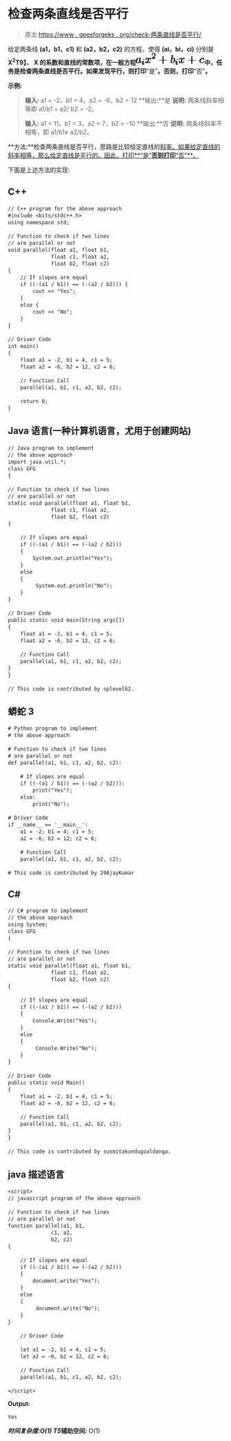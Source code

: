 # 检查两条直线是否平行

> 原文:[https://www . geesforgeks . org/check-两条直线是否平行/](https://www.geeksforgeeks.org/check-whether-two-straight-lines-are-parallel-or-not/)

给定两条线 **(a1，b1，c1)** 和 **(a2，b2，c2)** 的方程，使得 **(ai，bi，ci)** 分别是**X<sup>2</sup>T9】、 **X** 的系数和直线的常数项，在一般方程![a_{i}x^{2} + b_{i}x + c](img/2547912ffffbda6d3cfe44453c36f5e9.png "Rendered by QuickLaTeX.com")中，任务是检查两条直线是否平行。如果发现平行，则打印**“是”**。否则，打印**“否”**。**

**示例:**

> **输入:** a1 = -2，b1 = 4，a2 = -6，b2 = 12
> **输出:**是
> **说明:**
> 两条线斜率相等即 a1/b1 = a2/ b2 = -2。
> 
> **输入:** a1 = 11，b1 = 3，a2 = 7，b2 = -10
> **输出:**否
> **说明:**
> 两条线斜率不相等，即 a1/b1≠ a2/b2。

**方法:**检查两条直线是否平行，思路是比较给定直线的[斜率。如果给定直线的斜率相等，那么给定直线是平行的。因此，打印**“是”**否则打印**“否”**。](https://www.geeksforgeeks.org/program-find-slope-line/)

下面是上述方法的实现:

## C++

```
// C++ program for the above approach
#include <bits/stdc++.h>
using namespace std;

// Function to check if two lines
// are parallel or not
void parallel(float a1, float b1,
              float c1, float a2,
              float b2, float c2)
{
    // If slopes are equal
    if ((-(a1 / b1)) == (-(a2 / b2))) {
        cout << "Yes";
    }
    else {
        cout << "No";
    }
}

// Driver Code
int main()
{
    float a1 = -2, b1 = 4, c1 = 5;
    float a2 = -6, b2 = 12, c2 = 6;

    // Function Call
    parallel(a1, b1, c1, a2, b2, c2);

    return 0;
}
```

## Java 语言(一种计算机语言，尤用于创建网站)

```
// Java program to implement
// the above approach
import java.util.*;
class GFG
{

// Function to check if two lines
// are parallel or not
static void parallel(float a1, float b1,
              float c1, float a2,
              float b2, float c2)
{

    // If slopes are equal
    if ((-(a1 / b1)) == (-(a2 / b2)))
    {
        System.out.println("Yes");
    }
    else
    {
         System.out.println("No");
    }
}

// Driver Code
public static void main(String args[])
{
    float a1 = -2, b1 = 4, c1 = 5;
    float a2 = -6, b2 = 12, c2 = 6;

    // Function Call
    parallel(a1, b1, c1, a2, b2, c2);
}
}

// This code is contributed by splevel62.
```

## 蟒蛇 3

```
# Python program to implement
# the above approach

# Function to check if two lines
# are parallel or not
def parallel(a1, b1, c1, a2, b2, c2):

    # If slopes are equal
    if ((-(a1 / b1)) == (-(a2 / b2))):
        print("Yes");
    else:
        print("No");

# Driver Code
if __name__ == '__main__':
    a1 = -2; b1 = 4; c1 = 5;
    a2 = -6; b2 = 12; c2 = 6;

    # Function Call
    parallel(a1, b1, c1, a2, b2, c2);

# This code is contributed by 29AjayKumar
```

## C#

```
// C# program to implement
// the above approach
using System;
class GFG
{

// Function to check if two lines
// are parallel or not
static void parallel(float a1, float b1,
              float c1, float a2,
              float b2, float c2)
{

    // If slopes are equal
    if ((-(a1 / b1)) == (-(a2 / b2)))
    {
        Console.Write("Yes");
    }
    else
    {
         Console.Write("No");
    }
}

// Driver Code
public static void Main()
{
    float a1 = -2, b1 = 4, c1 = 5;
    float a2 = -6, b2 = 12, c2 = 6;

    // Function Call
    parallel(a1, b1, c1, a2, b2, c2);
}
}

// This code is contributed by susmitakundugoaldanga.
```

## java 描述语言

```
<script>
// javascript program of the above approach

// Function to check if two lines
// are parallel or not
function parallel(a1, b1,
              c1, a2,
              b2, c2)
{

    // If slopes are equal
    if ((-(a1 / b1)) == (-(a2 / b2)))
    {
        document.write("Yes");
    }
    else
    {
         document.write("No");
    }
}

    // Driver Code

    let a1 = -2, b1 = 4, c1 = 5;
    let a2 = -6, b2 = 12, c2 = 6;

    // Function Call
    parallel(a1, b1, c1, a2, b2, c2);

</script>
```

**Output:** 

```
Yes
```

***时间复杂度:**O(1)*
T5**辅助空间:** O(1)